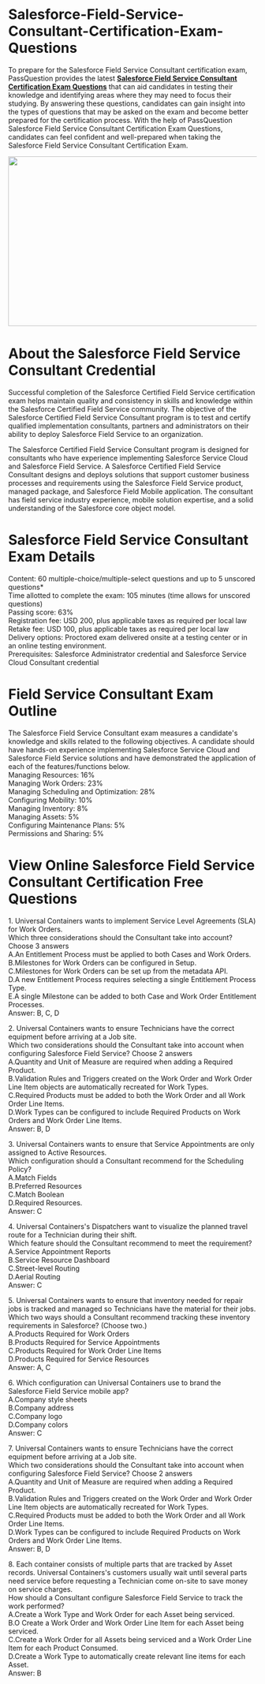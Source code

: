 # Salesforce-Field-Service-Consultant-Certification-Exam-Questions
<p>To prepare for the Salesforce Field Service Consultant certification exam, PassQuestion provides the latest <strong><a href="https://www.passquestion.com/field-service-consultant.html">Salesforce Field Service Consultant Certification Exam Questions</a></strong> that can aid candidates in testing their knowledge and identifying areas where they may need to focus their studying. By answering these questions, candidates can gain insight into the types of questions that may be asked on the exam and become better prepared for the certification process. With the help of PassQuestion Salesforce Field Service Consultant Certification Exam Questions, candidates can feel confident and well-prepared when taking the Salesforce Field Service Consultant Certification Exam.</p>

<p><img alt="" src="https://www.passquestion.com/uploads/pqcom/images/20230627/e11560c7a922feb3a3e21523f4a83aa1.png" style="height:344px; width:618px" /></p>

<h1>About the Salesforce Field Service Consultant Credential</h1>

<p>Successful completion of the Salesforce Certified Field Service certification exam helps maintain quality and consistency in skills and knowledge within the Salesforce Certified Field Service community. The objective of the Salesforce Certified Field Service Consultant program is to test and certify qualified implementation consultants, partners and administrators on their ability to deploy Salesforce Field Service to an organization.</p>

<p>The Salesforce Certified Field Service Consultant program is designed for consultants who have experience implementing Salesforce Service Cloud and Salesforce Field Service. A Salesforce Certified Field Service Consultant designs and deploys solutions that support customer business processes and requirements using the Salesforce Field Service product, managed package, and Salesforce Field Mobile application. The consultant has field service industry experience, mobile solution expertise, and a solid understanding of the Salesforce core object model.&nbsp;</p>

<h1>Salesforce Field Service Consultant Exam Details</h1>

<p>Content: 60 multiple-choice/multiple-select questions and up to 5 unscored questions*&nbsp;<br />
Time allotted to complete the exam: 105 minutes (time allows for unscored questions)<br />
Passing score: 63%<br />
Registration fee: USD 200, plus applicable taxes as required per local law<br />
Retake fee: USD 100, plus applicable taxes as required per local law<br />
Delivery options: Proctored exam delivered onsite at a testing center or in an online testing environment.&nbsp;<br />
Prerequisites: Salesforce Administrator credential and Salesforce Service Cloud Consultant credential</p>

<h1>Field Service Consultant Exam Outline</h1>

<p>The Salesforce Field Service Consultant exam measures a candidate&#39;s knowledge and skills related to the following objectives. A candidate should have hands-on experience implementing Salesforce Service Cloud and Salesforce Field Service solutions and have demonstrated the application of each of the features/functions below.<br />
Managing Resources: 16%<br />
Managing Work Orders: 23%<br />
Managing Scheduling and Optimization: 28%<br />
Configuring Mobility: 10%<br />
Managing Inventory: 8%<br />
Managing Assets: 5%<br />
Configuring Maintenance Plans: 5%<br />
Permissions and Sharing: 5%</p>

<h1>View Online Salesforce Field Service Consultant Certification Free Questions</h1>

<p>1. Universal Containers wants to implement Service Level Agreements (SLA) for Work Orders.<br />
Which three considerations should the Consultant take into account? Choose 3 answers<br />
A.An Entitlement Process must be applied to both Cases and Work Orders.<br />
B.Milestones for Work Orders can be configured in Setup.<br />
C.Milestones for Work Orders can be set up from the metadata API.<br />
D.A new Entitlement Process requires selecting a single Entitlement Process Type.<br />
E.A single Milestone can be added to both Case and Work Order Entitlement Processes.<br />
Answer: B, C, D</p>

<p>2. Universal Containers wants to ensure Technicians have the correct equipment before arriving at a Job site.<br />
Which two considerations should the Consultant take into account when configuring Salesforce Field Service? Choose 2 answers<br />
A.Quantity and Unit of Measure are required when adding a Required Product.<br />
B.Validation Rules and Triggers created on the Work Order and Work Order Line Item objects are automatically recreated for Work Types.<br />
C.Required Products must be added to both the Work Order and all Work Order Line Items.<br />
D.Work Types can be configured to include Required Products on Work Orders and Work Order Line Items.<br />
Answer: B, D</p>

<p>3. Universal Containers wants to ensure that Service Appointments are only assigned to Active Resources.<br />
Which configuration should a Consultant recommend for the Scheduling Policy?<br />
A.Match Fields<br />
B.Preferred Resources<br />
C.Match Boolean<br />
D.Required Resources.<br />
Answer: C</p>

<p>4. Universal Containers&#39;s Dispatchers want to visualize the planned travel route for a Technician during their shift.<br />
Which feature should the Consultant recommend to meet the requirement?<br />
A.Service Appointment Reports<br />
B.Service Resource Dashboard<br />
C.Street-level Routing<br />
D.Aerial Routing<br />
Answer: C</p>

<p>5. Universal Containers wants to ensure that inventory needed for repair jobs is tracked and managed so Technicians have the material for their jobs.<br />
Which two ways should a Consultant recommend tracking these inventory requirements in Salesforce? (Choose two.)<br />
A.Products Required for Work Orders<br />
B.Products Required for Service Appointments<br />
C.Products Required for Work Order Line Items<br />
D.Products Required for Service Resources<br />
Answer: A, C</p>

<p>6. Which configuration can Universal Containers use to brand the Salesforce Field Service mobile app?<br />
A.Company style sheets<br />
B.Company address<br />
C.Company logo<br />
D.Company colors<br />
Answer: C</p>

<p>7. Universal Containers wants to ensure Technicians have the correct equipment before arriving at a Job site.<br />
Which two considerations should the Consultant take into account when configuring Salesforce Field Service? Choose 2 answers<br />
A.Quantity and Unit of Measure are required when adding a Required Product.<br />
B.Validation Rules and Triggers created on the Work Order and Work Order Line Item objects are automatically recreated for Work Types.<br />
C.Required Products must be added to both the Work Order and all Work Order Line Items.<br />
D.Work Types can be configured to include Required Products on Work Orders and Work Order Line Items.<br />
Answer: B, D</p>

<p>8. Each container consists of multiple parts that are tracked by Asset records. Universal Containers&#39;s customers usually wait until several parts need service before requesting a Technician come on-site to save money on service charges.<br />
How should a Consultant configure Salesforce Field Service to track the work performed?<br />
A.Create a Work Type and Work Order for each Asset being serviced.<br />
B.O Create a Work Order and Work Order Line Item for each Asset being serviced.<br />
C.Create a Work Order for all Assets being serviced and a Work Order Line Item for each Product Consumed.<br />
D.Create a Work Type to automatically create relevant line items for each Asset.<br />
Answer: B</p>
